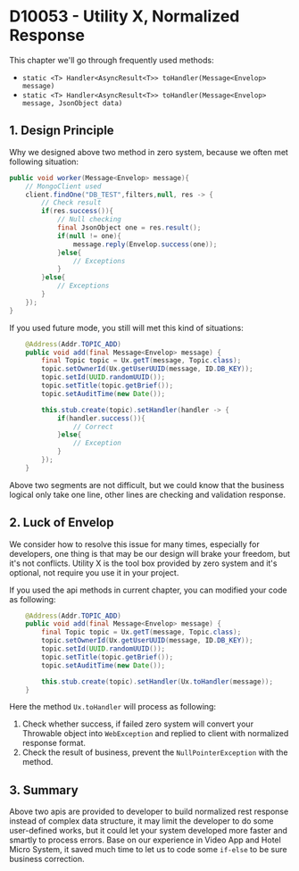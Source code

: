 # D10053 - Utility X, Normalized Response

This chapter we'll go through frequently used methods:

* `static <T> Handler<AsyncResult<T>> toHandler(Message<Envelop> message)`
* `static <T> Handler<AsyncResult<T>> toHandler(Message<Envelop> message, JsonObject data)`

## 1. Design Principle

Why we designed above two method in zero system, because we often met following situation:

```java
public void worker(Message<Envelop> message){
    // MongoClient used
    client.findOne("DB_TEST",filters,null, res -> {
        // Check result
        if(res.success()){
            // Null checking
            final JsonObject one = res.result();
            if(null != one){
                message.reply(Envelop.success(one));
            }else{
                // Exceptions
            }
        }else{
            // Exceptions
        }
    });
}
```

If you used future mode, you still will met this kind of situations:

```java
    @Address(Addr.TOPIC_ADD)
    public void add(final Message<Envelop> message) {
        final Topic topic = Ux.getT(message, Topic.class);
        topic.setOwnerId(Ux.getUserUUID(message, ID.DB_KEY));
        topic.setId(UUID.randomUUID());
        topic.setTitle(topic.getBrief());
        topic.setAuditTime(new Date());

        this.stub.create(topic).setHandler(handler -> {
            if(handler.success()){
                // Correct  
            }else{
                // Exception 
            }
        });
    }
```

Above two segments are not difficult, but we could know that the business logical only take one line, other lines are checking and validation response.

## 2. Luck of Envelop

We consider how to resolve this issue for many times, especially for developers, one thing is that may be our design will brake your freedom, but it's not conflicts. Utility X is the tool box provided by zero system and it's optional, not require you use it in your project.

If you used the api methods in current chapter, you can modified your code as following:

```java
    @Address(Addr.TOPIC_ADD)
    public void add(final Message<Envelop> message) {
        final Topic topic = Ux.getT(message, Topic.class);
        topic.setOwnerId(Ux.getUserUUID(message, ID.DB_KEY));
        topic.setId(UUID.randomUUID());
        topic.setTitle(topic.getBrief());
        topic.setAuditTime(new Date());

        this.stub.create(topic).setHandler(Ux.toHandler(message));
    }
```

Here the method `Ux.toHandler` will process as following:

1. Check whether success, if failed zero system will convert your Throwable object into `WebException` and replied to client with normalized response format.
2. Check the result of business, prevent the `NullPointerException` with the method.

## 3. Summary

Above two apis are provided to developer to build normalized rest response instead of complex data structure, it may limit the developer to do some user-defined works, but it could let your system developed more faster and smartly to process errors. Base on our experience in Video App and Hotel Micro System, it saved much time to let us to code some `if-else` to be sure business correction.





